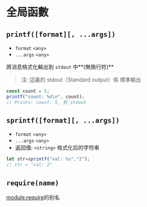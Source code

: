 # 全局函數

## `printf([format][, ...args])`
* `format` `<any>`
* `...args` `<any>`

將消息格式化輸出到  `stdout` 中**(無換行符)**
> 注: 這裏的 stdout（Standard output）係 標準輸出
```javascript
const count = 5;
printf("count: %d\n", count);
// Prints: count: 5, 到 stdout
```
<!-- 部分複製與 Node.JS 的文檔 --> 

## `sprintf([format][, ...args])`
* `format` `<any>`
* `...args` `<any>`
* 返回值: `<string>` 格式化后的字符串
```javascript
let str=sprintf("val: %s","2");
// str = "val: 2"
```

## `require(name)`
[module.require](模塊.md#modulerequirename)的别名

